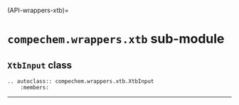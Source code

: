(API-wrappers-xtb)=
# `compechem.wrappers.xtb` sub-module

## `XtbInput` class

```{eval-rst}
.. autoclass:: compechem.wrappers.xtb.XtbInput
    :members:
```

---